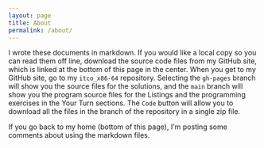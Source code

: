 ```yaml
---
layout: page
title: About
permalink: /about/
---
```


I wrote these documents in markdown. If you would like a local copy so you can read them off line, download the source code files from my GitHub site, which is linked at the bottom of this page in the center. When you get to my GitHub site, go to my `itco_x86-64` repository. Selecting the `gh-pages` branch will show you the source files for the solutions, and the `main` branch will show you the program source files for the Listings and the programming exercises in the Your Turn sections. The `Code` button will allow you to download all the files in the branch of the repository in a single zip file.

If you go back to my home (bottom of this page), I'm posting some comments about using the markdown files.

